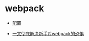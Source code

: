# webpack 

- [配置](https://mp.weixin.qq.com/s/Po30990JBKFWW9bwLoURjA)

- [一文彻底解决新手对webpack的恐惧](https://mp.weixin.qq.com/s/C5Tu3E8DgcXUGg4Hz53wBA)